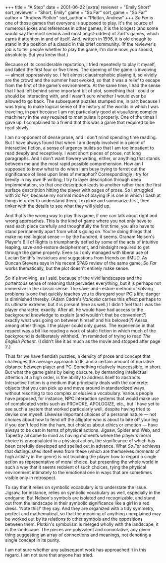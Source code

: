 +++
title = "A Step"
date = 2001-06-22
[extra]
reviewer = "Emily Short"
sort_reviewer = "Short, Emily"
game = "So Far"
sort_game = "So Far"
author = "Andrew Plotkin"
sort_author = "Plotkin, Andrew"
+++
_So Far_ is one of those games that everyone is supposed to play. It's the
source of numerous jokes and references in other games; it is the longest (and
some would say the most serious and most angst-ridden) of Zarf's games, which
earns it attention in and of itself. And, written in 1996, it is old enough to
stand in the position of a classic in this brief community. (If the reviewer's
job is to tell people whether to play the game, I'm done now: you should,
absolutely. But you knew that.)

Because of its considerable reputation, I tried repeatedly to play it myself,
and failed the first four or five times. The opening of the game is
involving &mdash; almost oppressively so. I felt almost claustrophobic playing it,
so vividly are the crowd and the summer heat evoked, so that it was a relief to
escape from the first of the game's environments. At the same time, I had the
sense that I had left behind some important bit of plot, something that I could
or should be interacting with, and I wasn't sure whether I would ever be
allowed to go back. The subsequent puzzles stumped me, in part because I was
trying to make logical sense of the history of the worlds in which I was
traveling, in part because I am not particularly good at visualizing complex
machinery in the way required to manipulate it properly. One of the times I
gave up, I complained to a friend that this was a game that required to be read
slowly.

I am no opponent of dense prose, and I don't mind spending time reading. But I
have always found that when I am deeply involved in a piece of interactive
fiction, a sense of urgency builds so that I am too impatient to read deeply
and receptively. I want short pieces of prose, not long paragraphs. And I
don't want flowery writing, either, or anything that stands between me and the
most rapid possible comprehension. How am I supposed to know what to do when I
am busy trying to ferret out the significance of lines upon lines of metaphor?
Correspondingly I try for brevity in my own IF writing; I try to layer
description through deep implementation, so that one description leads to
another rather than the first surface description hitting the player with pages
of prose. So I struggled with _So Far_, because my normal mode of playing IF is
one in which I bash at things in order to understand them. I explore and
summarize first, then tinker with the details to see what they will yield up.

And that's the wrong way to play this game, if one can talk about right and
wrong approaches. This is the kind of game where you not only have to read
each piece carefully and thoughtfully the first time, you also have to stand
permanently apart from what's going on. You're doing things that make no real
logical sense &mdash; by the hundred, it seems. Graham Nelson's Player's Bill of
Rights is triumphantly defied by some of the acts of intuitive leaping,
save-and-restore decipherment, and hindsight required to get through the game
properly. Even so I only managed with liberal use of Lucian Smith's
Invisiclues and suggestions from friends on ifMUD. As Duncan Stevens says in
his recent SPAG review of the same game, _So Far_ works thematically, but the
plot doesn't entirely make sense.

So it's involving, as I said, because of the vivid landscapes and the
portentous sense of meaning that pervades everything, but it is perhaps not
immersive in the classic sense. The save-and-restore method of solving
problems is one that quickly teaches you to disregard your PC's life; danger is
diminished thereby. (Adam Cadre's _Varicella_ carries this effect perhaps to
its ultimate extreme, but it is present here as well.) I didn't feel that I
was the player character, exactly. After all, he would have had access to the
background knowledge to explain (and wouldn't that be convenient?) exactly what
was going on between himself and his beloved(?) Aessa, among other things. I
the player could only guess. The experience in that respect was a bit like
reading a work of static fiction in which much of the background is
deliberately withheld. I'm reminded of trying to read _The English Patient._
(I didn't like it as much as the movie and stopped after page 2.)

Thus far we have fiendish puzzles, a density of prose and concept that
challenges the average approach to IF, and a certain amount of narrative
distance between player and PC. Something relatively inaccessible, in short.
But what the game gains by being obscure, by demanding intellectual attention
at a high order, is the ability to address itself to abstracts. Interactive
fiction is a medium that principally deals with the concrete: objects that you
can pick up and move around in standardized ways, without resorting to too
complex or elusive a vocabulary. Various people have proposed, for instance,
NPC interaction systems that would make use of complicated verbs such as
PROVOKE, APOLOGIZE, etc., but I have yet to see such a system that worked
particularly well, despite having tried to devise one myself. Likewise
important choices of a personal nature &mdash; not choices about how to fend off the
alligator who is about to bite off your leg if you don't feed him the ham, but
choices about ethics or emotion &mdash; have always to be cast in terms of physical
actions. Jigsaw, Spider and Web, and Tapestry all come to mind as having
moments where the player's moral choice is encapsulated in a physical action,
the significance of which has been carefully developed and spelled out in
advance. What _So Far_ achieves that distinguishes itself even from these (which
are themselves moments of high artistry in the genre) is not teaching the
player how to regard a single action as representative of moral choice, but
presenting the whole world in such a way that it seems redolent of such
choices, tying the physical environment intimately to the emotional one in ways
that are sometimes visible only in retrospect.

To say that it relies on symbolic vocabulary is to understate the issue.
Jigsaw, for instance, relies on symbolic vocabulary as well, especially in the
endgame. But Nelson's symbols are isolated and recognizable, and stand out
from the landscape in their symbolic significance like a girl in a red dress.
'Note this!' they say. And they are organized with a tidy symmetry, perfect
and mathematical, so that the meaning of anything unexplained may be worked out
by its relations to other symbols and the oppositions between them. Plotkin's
symbolism is merged wholly with the landscape; it *is* the landscape. The
pieces are polyvalent and connotative, any given thing suggesting an array of
connections and meanings, not denoting a single concept in its purity.

I am not sure whether any subsequent work has approached it in this 
regard. I am not sure that anyone has tried.
